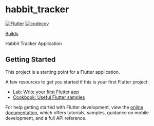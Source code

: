 # habbit_tracker

[![Flutter](https://github.com/prijindal/habbit_tracker/actions/workflows/flutter.yml/badge.svg)](https://github.com/prijindal/habbit_tracker/actions/workflows/flutter.yml)
[![codecov](https://codecov.io/gh/prijindal/habbit_tracker/branch/main/graph/badge.svg?token=75K4JMDVSJ)](https://codecov.io/gh/prijindal/habbit_tracker)


[Builds](https://nightly.link/prijindal/habbit_tracker/workflows/flutter/main)


Habbit Tracker Application

## Getting Started

This project is a starting point for a Flutter application.

A few resources to get you started if this is your first Flutter project:

- [Lab: Write your first Flutter app](https://docs.flutter.dev/get-started/codelab)
- [Cookbook: Useful Flutter samples](https://docs.flutter.dev/cookbook)

For help getting started with Flutter development, view the
[online documentation](https://docs.flutter.dev/), which offers tutorials,
samples, guidance on mobile development, and a full API reference.
